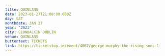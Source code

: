 ```yaml
---
title: QUINLANS
date: 2023-01-27T21:00:00.000Z
day: SAT
monthdate: JAN 27
year: "2023"
city: CLONDALKIN DUBLIN
venue: QUINLANS
buttontext: TICKETS
link: https://ticketstop.ie/event/4067/george-murphy-the-rising-sons-live-at-the-lions-den-quinlans
---
```

